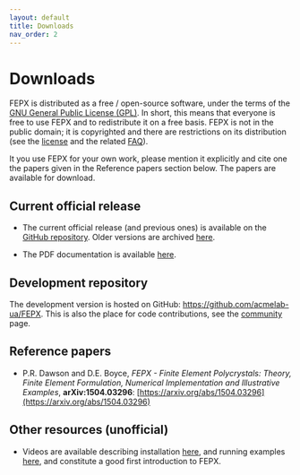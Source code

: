 ```yaml
---
layout: default
title: Downloads
nav_order: 2
---
```


# Downloads

FEPX is distributed as a free / open-source software, under the terms of the [GNU General Public License (GPL)](http://www.gnu.org/licenses/gpl.html). In short, this means that everyone is free to use FEPX and to redistribute it on a free basis. FEPX is not in the public domain; it is copyrighted and there are restrictions on its distribution (see the [license](http://www.gnu.org/licenses/gpl.html) and the related [FAQ](http://www.gnu.org/copyleft/gpl-faq.html)).

It you use FEPX for your own work, please mention it explicitly and cite one the papers given in the Reference papers section below. The papers are available for download.

## Current official release

- The current official release (and previous ones) is available on the [GitHub repository](https://github.com/acmelab-ua/FEPX/releases).   Older versions are archived [here](old-versions.md).

- The PDF documentation is available [here](docs/fepx.pdf).

## Development repository

The development version is hosted on GitHub: https://github.com/acmelab-ua/FEPX. This is also the place for code contributions, see the [community](community.md) page.

## Reference papers

- P.R. Dawson and D.E. Boyce, *FEPX - Finite Element Polycrystals: Theory, Finite Element Formulation, Numerical Implementation and Illustrative Examples*, **arXiv:1504.03296**: [https://arxiv.org/abs/1504.03296](https://arxiv.org/abs/1504.03296)


## Other resources (unofficial)

- Videos are available describing installation [here](https://youtu.be/X44eUOxYQYc), and running examples [here](https://youtu.be/DwlhjnHtk3E), and constitute a good first introduction to FEPX.
